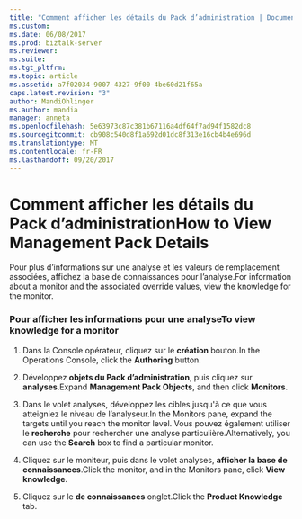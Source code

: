 ```yaml
---
title: "Comment afficher les détails du Pack d’administration | Documents Microsoft"
ms.custom: 
ms.date: 06/08/2017
ms.prod: biztalk-server
ms.reviewer: 
ms.suite: 
ms.tgt_pltfrm: 
ms.topic: article
ms.assetid: a7f02034-9007-4327-9f00-4be60d21f65a
caps.latest.revision: "3"
author: MandiOhlinger
ms.author: mandia
manager: anneta
ms.openlocfilehash: 5e63973c87c381b67116a4df64f7ad94f1582dc8
ms.sourcegitcommit: cb908c540d8f1a692d01dc8f313e16cb4b4e696d
ms.translationtype: MT
ms.contentlocale: fr-FR
ms.lasthandoff: 09/20/2017
---
```

# <a name="how-to-view-management-pack-details"></a><span data-ttu-id="3e695-102">Comment afficher les détails du Pack d’administration</span><span class="sxs-lookup"><span data-stu-id="3e695-102">How to View Management Pack Details</span></span>
<span data-ttu-id="3e695-103">Pour plus d’informations sur une analyse et les valeurs de remplacement associées, affichez la base de connaissances pour l’analyse.</span><span class="sxs-lookup"><span data-stu-id="3e695-103">For information about a monitor and the associated override values, view the knowledge for the monitor.</span></span>  
  
### <a name="to-view-knowledge-for-a-monitor"></a><span data-ttu-id="3e695-104">Pour afficher les informations pour une analyse</span><span class="sxs-lookup"><span data-stu-id="3e695-104">To view knowledge for a monitor</span></span>  
  
1.  <span data-ttu-id="3e695-105">Dans la Console opérateur, cliquez sur le **création** bouton.</span><span class="sxs-lookup"><span data-stu-id="3e695-105">In the Operations Console, click the **Authoring** button.</span></span>  
  
2.  <span data-ttu-id="3e695-106">Développez **objets du Pack d’administration**, puis cliquez sur **analyses**.</span><span class="sxs-lookup"><span data-stu-id="3e695-106">Expand **Management Pack Objects**, and then click **Monitors**.</span></span>  
  
3.  <span data-ttu-id="3e695-107">Dans le volet analyses, développez les cibles jusqu'à ce que vous atteigniez le niveau de l’analyseur.</span><span class="sxs-lookup"><span data-stu-id="3e695-107">In the Monitors pane, expand the targets until you reach the monitor level.</span></span> <span data-ttu-id="3e695-108">Vous pouvez également utiliser le **recherche** pour rechercher une analyse particulière.</span><span class="sxs-lookup"><span data-stu-id="3e695-108">Alternatively, you can use the **Search** box to find a particular monitor.</span></span>  
  
4.  <span data-ttu-id="3e695-109">Cliquez sur le moniteur, puis dans le volet analyses, **afficher la base de connaissances**.</span><span class="sxs-lookup"><span data-stu-id="3e695-109">Click the monitor, and in the Monitors pane, click **View knowledge**.</span></span>  
  
5.  <span data-ttu-id="3e695-110">Cliquez sur le **de connaissances** onglet.</span><span class="sxs-lookup"><span data-stu-id="3e695-110">Click the **Product Knowledge** tab.</span></span>